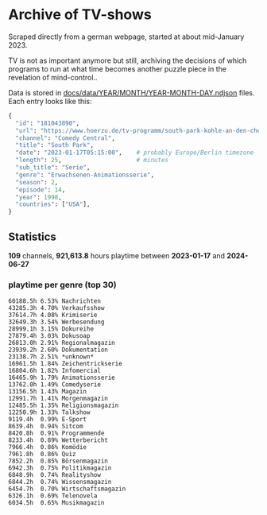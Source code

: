# Archive of TV-shows

Scraped directly from a german webpage, started at about mid-January 2023.

TV is not as important anymore but still, archiving the decisions of which programs to run at what time
becomes another puzzle piece in the revelation of mind-control.. 

Data is stored in [docs/data/YEAR/MONTH/YEAR-MONTH-DAY.ndjson](docs/data/) files. 
Each entry looks like this:

```python
{
  "id": "181043890", 
  "url": "https://www.hoerzu.de/tv-programm/south-park-kohle-an-den-chefkoch/bid_181043890/", 
  "channel": "Comedy Central", 
  "title": "South Park", 
  "date": "2023-01-17T05:15:00",    # probably Europe/Berlin timezone 
  "length": 25,                     # minutes 
  "sub_title": "Serie", 
  "genre": "Erwachsenen-Animationsserie", 
  "season": 2, 
  "episode": 14, 
  "year": 1998, 
  "countries": ["USA"],
}
```

## Statistics

**109** channels, **921,613.8** hours playtime between **2023-01-17** and **2024-06-27**


### playtime per genre (top 30)

    60188.5h 6.53% Nachrichten
    43285.3h 4.70% Verkaufsshow
    37614.7h 4.08% Krimiserie
    32649.3h 3.54% Werbesendung
    28999.1h 3.15% Dokureihe
    27879.4h 3.03% Dokusoap
    26813.0h 2.91% Regionalmagazin
    23939.2h 2.60% Dokumentation
    23138.7h 2.51% *unknown*
    16961.5h 1.84% Zeichentrickserie
    16804.6h 1.82% Infomercial
    16465.9h 1.79% Animationsserie
    13762.0h 1.49% Comedyserie
    13156.5h 1.43% Magazin
    12991.7h 1.41% Morgenmagazin
    12485.5h 1.35% Religionsmagazin
    12250.9h 1.33% Talkshow
    9119.4h  0.99% E-Sport
    8639.4h  0.94% Sitcom
    8420.8h  0.91% Programmende
    8233.4h  0.89% Wetterbericht
    7966.4h  0.86% Komödie
    7961.8h  0.86% Quiz
    7852.2h  0.85% Börsenmagazin
    6942.3h  0.75% Politikmagazin
    6848.9h  0.74% Realityshow
    6844.2h  0.74% Wissensmagazin
    6454.7h  0.70% Wirtschaftsmagazin
    6326.1h  0.69% Telenovela
    6034.5h  0.65% Musikmagazin
